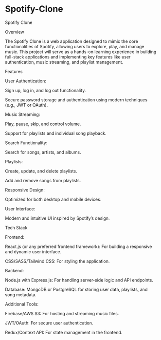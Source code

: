 # Spotify-Clone

Spotify Clone

Overview

The Spotify Clone is a web application designed to mimic the core functionalities of Spotify, allowing users to explore, play, and manage music. This project will serve as a hands-on learning experience in building full-stack applications and implementing key features like user authentication, music streaming, and playlist management.

Features

User Authentication:

Sign up, log in, and log out functionality.

Secure password storage and authentication using modern techniques (e.g., JWT or OAuth).

Music Streaming:

Play, pause, skip, and control volume.

Support for playlists and individual song playback.

Search Functionality:

Search for songs, artists, and albums.

Playlists:

Create, update, and delete playlists.

Add and remove songs from playlists.

Responsive Design:

Optimized for both desktop and mobile devices.

User Interface:

Modern and intuitive UI inspired by Spotify’s design.

Tech Stack

Frontend:

React.js (or any preferred frontend framework): For building a responsive and dynamic user interface.

CSS/SASS/Tailwind CSS: For styling the application.

Backend:

Node.js with Express.js: For handling server-side logic and API endpoints.

Database: MongoDB or PostgreSQL for storing user data, playlists, and song metadata.

Additional Tools:

Firebase/AWS S3: For hosting and streaming music files.

JWT/OAuth: For secure user authentication.

Redux/Context API: For state management in the frontend.

